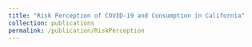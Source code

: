 ```yaml
---
title: "Risk Perception of COVID-19 and Consumption in California"
collection: publications
permalink: /publication/RiskPerception
---
```


